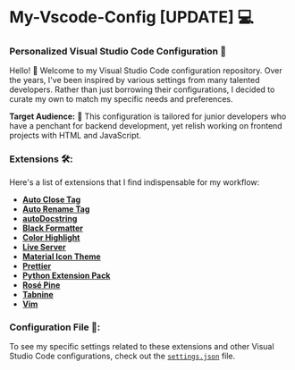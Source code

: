 # My-Vscode-Config [UPDATE] 💻
### Personalized Visual Studio Code Configuration 🚀

Hello! 👋 Welcome to my Visual Studio Code configuration repository. Over the years, I've been inspired by various settings from many talented developers. Rather than just borrowing their configurations, I decided to curate my own to match my specific needs and preferences.

**Target Audience:** 🎯 This configuration is tailored for junior developers who have a penchant for backend development, yet relish working on frontend projects with HTML and JavaScript.

### Extensions 🛠:
Here's a list of extensions that I find indispensable for my workflow:

- [**Auto Close Tag**](https://marketplace.visualstudio.com/items?itemName=formulahendry.auto-close-tag)
- [**Auto Rename Tag**](https://marketplace.visualstudio.com/items?itemName=formulahendry.auto-rename-tag)
- [**autoDocstring**](https://marketplace.visualstudio.com/items?itemName=Zheaoli.autoDocstring)
- [**Black Formatter**](https://marketplace.visualstudio.com/items?itemName=Python-Dev.Black)
- [**Color Highlight**](https://marketplace.visualstudio.com/items?itemName=naumovs.color-highlight)
- [**Live Server**](https://marketplace.visualstudio.com/items?itemName=ritwickdey.LiveServer)
- [**Material Icon Theme**](https://marketplace.visualstudio.com/items?itemName=PKief.material-icon-theme)
- [**Prettier**](https://marketplace.visualstudio.com/items?itemName=esbenp.prettier-vscode)
- [**Python Extension Pack**](https://marketplace.visualstudio.com/items?itemName=donjayamanne.python-extension-pack)
- [**Rosé Pine**](https://marketplace.visualstudio.com/items?itemName=mvllow.rose-pine)
- [**Tabnine**](https://marketplace.visualstudio.com/items?itemName=TabNine.tabnine-vscode)
- [**Vim**](https://marketplace.visualstudio.com/items?itemName=vscodevim.vim)

### Configuration File 📁:
To see my specific settings related to these extensions and other Visual Studio Code configurations, check out the [`settings.json`](./settings.json) file.
